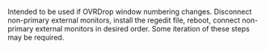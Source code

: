 Intended to be used if OVRDrop window numbering changes. Disconnect non-primary external monitors, install the regedit file, reboot, connect non-primary external monitors in desired order. Some iteration of these steps may be required.
